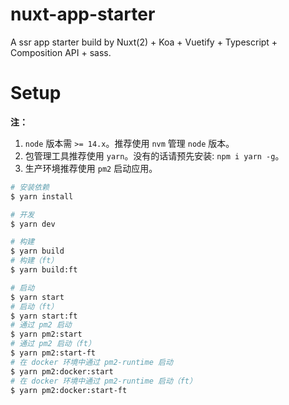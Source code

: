 # nuxt-app-starter
A ssr app starter build by Nuxt(2) + Koa + Vuetify + Typescript + Composition API + sass.

# Setup

**注：** 

1. `node` 版本需 `>= 14.x`。推荐使用 `nvm` 管理 `node` 版本。
2. 包管理工具推荐使用 `yarn`。没有的话请预先安装: `npm i yarn -g`。
3. 生产环境推荐使用 `pm2` 启动应用。

``` zsh
# 安装依赖
$ yarn install

# 开发
$ yarn dev

# 构建
$ yarn build
# 构建（ft）
$ yarn build:ft

# 启动
$ yarn start
# 启动（ft）
$ yarn start:ft
# 通过 pm2 启动
$ yarn pm2:start
# 通过 pm2 启动（ft）
$ yarn pm2:start-ft
# 在 docker 环境中通过 pm2-runtime 启动
$ yarn pm2:docker:start
# 在 docker 环境中通过 pm2-runtime 启动（ft）
$ yarn pm2:docker:start-ft

```


